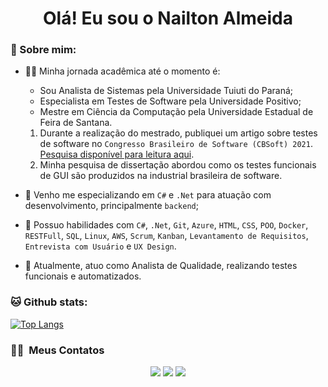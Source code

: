 <div align="center" width="50">
   </div>
<h1 align="center">Olá! Eu sou o Nailton Almeida </h1>

### 🤵 Sobre mim:
- 👨‍🎓 Minha jornada acadêmica até o momento é:
  * Sou Analista de Sistemas pela Universidade Tuiuti do Paraná;
  * Especialista em Testes de Software pela Universidade Positivo;
  * Mestre em Ciência da Computação pela Universidade Estadual de Feira de Santana.
  1. Durante a realização do mestrado, publiquei um artigo sobre testes de software no ```Congresso Brasileiro de Software (CBSoft) 2021```. [Pesquisa disponível para leitura aqui](https://github.com/nailton-almeida/nailton-almeida/blob/0cde2895cbf234be0aec8d381492a138c319b3c5/Experiences%20and%20Practices%20in%20GUI%20Functional%20Testing%20A%20Software%20Practitioners%E2%80%99%20View.pdf).
  2. Minha pesquisa de dissertação abordou como os testes funcionais de GUI são produzidos na industrial brasileira de software.

- 🌱 Venho me especializando em ```C#``` e ```.Net``` para atuação com desenvolvimento, principalmente ```backend```;
- 💬 Possuo habilidades com ```C#```, ```.Net```, ```Git```, ```Azure```, ```HTML```, ```CSS```, ```POO```, ```Docker```, ```RESTFull```, ```SQL```, ```Linux```, ```AWS```, ```Scrum```, ```Kanban```, ```Levantamento de Requisitos```, ```Entrevista com Usuário``` e ```UX Design```.
- 🏦 Atualmente, atuo como Analista de Qualidade, realizando testes funcionais e automatizados.   

### 🐱 Github stats:

[![Top Langs](https://github-readme-stats.vercel.app/api/top-langs/?username=nailton-almeida&layout=compact&text_color=daf7dc&bg_color=151515)](https://github.com/nailton-almeida/github-readme-stats)

### 🤝🏻 &nbsp;Meus Contatos

<p align="center">
<a href="https://www.linkedin.com/in/nailton-almeida/"><img src="https://img.shields.io/badge/-Nailton%20Almeida-0077B5?style=flat&logo=Linkedin&logoColor=white"/></a>
<a href="mailto:nailtonalmeidajr@outlook.com.br"><img src="https://img.shields.io/badge/-nailtonalmeidajr@outlook.com.br-D14836?style=flat&logo=Gmail&logoColor=white"/></a>
<a href="https://www.instagram.com/nailton.raw/"><img src="https://img.shields.io/badge/-@nailton.raw_-E4405F?style=flat&logo=Instagram&logoColor=white"/></a>
</p>
